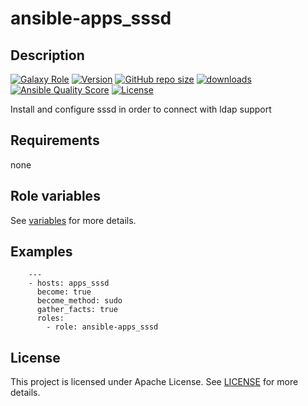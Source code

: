 # ansible-apps_sssd

## Description

[![Galaxy Role](https://img.shields.io/badge/galaxy-apps_sssd-purple?style=flat)](https://galaxy.ansible.com/lotusnoir/apps_sssd)
[![Version](https://img.shields.io/github/release/lotusnoir/ansible-apps_sssd.svg)](https://github.com/lotusnoir/ansible-apps_sssd/releases/latest)
[![GitHub repo size](https://img.shields.io/github/repo-size/lotusnoir/ansible-apps_sssd?color=orange&style=flat)](https://galaxy.ansible.com/lotusnoir/apps_sssd)
[![downloads](https://img.shields.io/ansible/role/d/)](https://galaxy.ansible.com/lotusnoir/apps_sssd)
[![Ansible Quality Score](https://img.shields.io/ansible/quality/)](https://galaxy.ansible.com/lotusnoir/apps_sssd)
[![License](https://img.shields.io/badge/license-Apache--2.0-brightgreen?style=flat)](https://opensource.org/licenses/Apache-2.0)

Install and configure sssd in order to connect with ldap support

## Requirements

none

## Role variables

See [variables](/defaults/main.yml) for more details.

## Examples

        ---
        - hosts: apps_sssd
          become: true
          become_method: sudo
          gather_facts: true
          roles:
            - role: ansible-apps_sssd


## License

This project is licensed under Apache License. See [LICENSE](/LICENSE) for more details.

